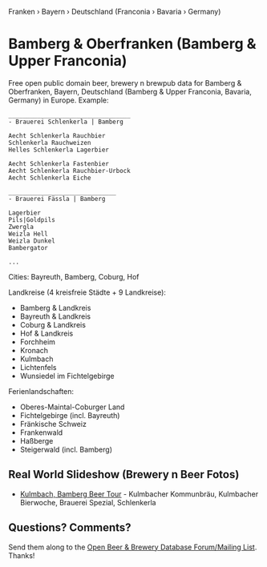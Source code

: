 Franken › Bayern › Deutschland (Franconia › Bavaria › Germany)

#  Bamberg & Oberfranken (Bamberg & Upper Franconia)


Free open public domain beer, brewery n brewpub data for Bamberg & Oberfranken, Bayern, Deutschland
(Bamberg & Upper Franconia, Bavaria, Germany) in Europe.
Example:


~~~
__________________________________
- Brauerei Schlenkerla | Bamberg

Aecht Schlenkerla Rauchbier
Schlenkerla Rauchweizen
Helles Schlenkerla Lagerbier

Aecht Schlenkerla Fastenbier
Aecht Schlenkerla Rauchbier-Urbock
Aecht Schlenkerla Eiche

______________________________
- Brauerei Fässla | Bamberg

Lagerbier
Pils|Goldpils
Zwergla
Weizla Hell
Weizla Dunkel
Bambergator

...
~~~





Cities: Bayreuth, Bamberg, Coburg, Hof

Landkreise (4 kreisfreie Städte + 9 Landkreise):

- Bamberg & Landkreis
- Bayreuth & Landkreis
- Coburg & Landkreis
- Hof & Landkreis
- Forchheim
- Kronach
- Kulmbach
- Lichtenfels
- Wunsiedel im Fichtelgebirge


Ferienlandschaften:

- Oberes-Maintal-Coburger Land
- Fichtelgebirge (incl. Bayreuth)
- Fränkische Schweiz
- Frankenwald
- Haßberge
- Steigerwald (incl. Bamberg)


<!-- todo: move to bayern readme
- [Mittelfranken [Middle Franconia]](2--mittelfranken) - Nürnberg, Fürth, Erlangen, Ansbach
- [Unterfranken [Lower Franconia]](3--unterfranken) - Würzburg, Aschaffenburg, Schweinfurt, Bad Kissingen/Kitzingen
-->


## Real World Slideshow (Brewery n Beer Fotos)

- [Kulmbach, Bamberg Beer Tour](https://plus.google.com/photos/100841117019192894371/albums/5918686981244909281) - Kulmbacher Kommunbräu, Kulmbacher Bierwoche, Brauerei Spezial, Schlenkerla


## Questions? Comments?

Send them along to the
[Open Beer & Brewery Database Forum/Mailing List](http://groups.google.com/group/beerdb).
Thanks!

